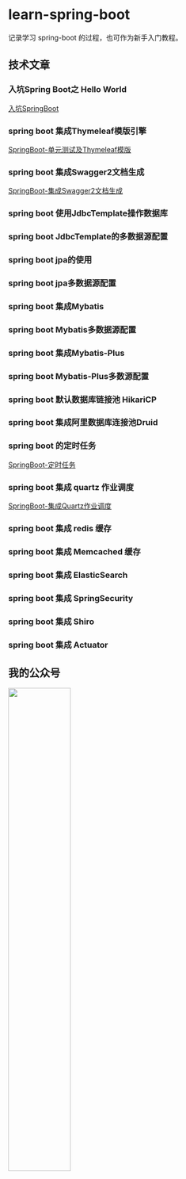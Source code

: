 # learn-spring-boot
记录学习 spring-boot 的过程，也可作为新手入门教程。

## 技术文章

### 入坑Spring Boot之 Hello World

[入坑SpringBoot](https://dddreams.github.io/180710-入坑SpringBoot.html)

### spring boot 集成Thymeleaf模版引擎

[SpringBoot-单元测试及Thymeleaf模版](https://dddreams.github.io/180716-SpringBoot-%E5%8D%95%E5%85%83%E6%B5%8B%E8%AF%95%E5%8F%8AThymeleaf%E6%A8%A1%E7%89%88.html)

### spring boot 集成Swagger2文档生成

[SpringBoot-集成Swagger2文档生成](https://dddreams.github.io/210127-SpringBoot-%E9%9B%86%E6%88%90Swagger2%E6%96%87%E6%A1%A3%E7%94%9F%E6%88%90.html)

### spring boot 使用JdbcTemplate操作数据库

### spring boot JdbcTemplate的多数据源配置

### spring boot jpa的使用

### spring boot jpa多数据源配置

### spring boot 集成Mybatis

### spring boot Mybatis多数据源配置

### spring boot 集成Mybatis-Plus

### spring boot Mybatis-Plus多数源配置

### spring boot 默认数据库链接池 HikariCP

### spring boot 集成阿里数据库连接池Druid

### spring boot 的定时任务

[SpringBoot-定时任务](https://dddreams.github.io/210122-SpringBoot-%E5%AE%9A%E6%97%B6%E4%BB%BB%E5%8A%A1.html)

### spring boot 集成 quartz 作业调度

[SpringBoot-集成Quartz作业调度](https://dddreams.github.io/210125-SpringBoot-%E9%9B%86%E6%88%90Quartz%E4%BD%9C%E4%B8%9A%E8%B0%83%E5%BA%A6.html)

### spring boot 集成 redis 缓存

### spring boot 集成 Memcached 缓存

### spring boot 集成 ElasticSearch

### spring boot 集成 SpringSecurity

### spring boot 集成 Shiro

### spring boot 集成 Actuator

## 我的公众号

<img src="https://i.loli.net/2021/01/26/zP4Vh5trDN3aKIJ.jpg" width="50%" />


 